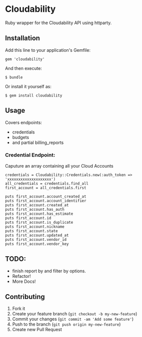 # Cloudability

Ruby wrapper for the Cloudability API using httparty.

## Installation

Add this line to your application's Gemfile:

    gem 'cloudability'

And then execute:

    $ bundle

Or install it yourself as:

    $ gem install cloudability

## Usage

  Covers endpoints:
  * credentials
  * budgets
  * and partial billing_reports
  

### Credential Endpoint:
  Caputure an array containing all your Cloud Accounts 

    credentials = Cloudability::Credentials.new(:auth_token => 'xxxxxxxxxxxxxxxxxxxx')
    all_credentials = credentials.find_all
    first_account = all_credentials.first

    puts first_account.account_created_at
    puts first_account.account_identifier
    puts first_account.created_at
    puts first_account.has_auth
    puts first_account.has_estimate
    puts first_account.id
    puts first_account.is_duplicate
    puts first_account.nickname
    puts first_account.state
    puts first_account.updated_at
    puts first_account.vendor_id
    puts first_account.vendor_key


## TODO:
  * finish report by and filter by options.
  * Refactor!
  * More Docs!


## Contributing

1. Fork it
2. Create your feature branch (`git checkout -b my-new-feature`)
3. Commit your changes (`git commit -am 'Add some feature'`)
4. Push to the branch (`git push origin my-new-feature`)
5. Create new Pull Request
